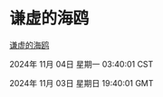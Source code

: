 # 谦虚的海鸥
[谦虚的海鸥](http://219.139.197.74:56308/qxdho/course/base/hotlink/index.php)

2024年 11月 04日 星期一 03:40:01 CST

2024年 11月 03日 星期日 19:40:01 GMT
